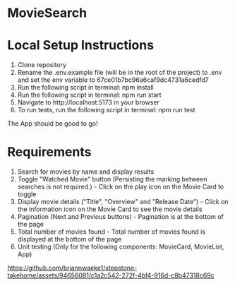 # MovieSearch
# Local Setup Instructions

1. Clone repository
2. Rename the .env.example file (will be in the root of the project) to .env and set the env variable to 67ce01b7bc96a6caf9dc4731a6cedfd7
3. Run the following script in terminal: npm install
4. Run the following script in terminal: npm run start
5. Navigate to http://localhost:5173 in your browser
6. To run tests, run the following script in terminal: npm run test

The App should be good to go!

# Requirements

1. Search for movies by name and display results
2. Toggle "Watched Movie" button (Persisting the marking between searches is not required.) - Click on the play icon on the Movie Card to toggle
3. Display movie details ("Title", "Overview" and "Release Date") - Click on the information icon on the Movie Card to see the movie details
4. Pagination (Next and Previous buttons) - Pagination is at the bottom of the page
5. Total number of movies found - Total number of movies found is displayed at the bottom of the page
6. Unit testing (Only for the following components: MovieCard, MovieList, App)

https://github.com/briannwaeke1/stepstone-takehome/assets/94656081/c1a2c542-272f-4bf4-916d-c8b47318c69c
